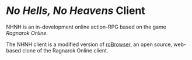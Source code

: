 *No Hells, No Heavens* Client
=======

NHNH is an in-development online action-RPG based on the game *Ragnarok Online*.

The NHNH client is a modified version of [roBrowser](https://github.com/vthibault/roBrowser/), an open source, web-based clone of the Ragnarok Online client.